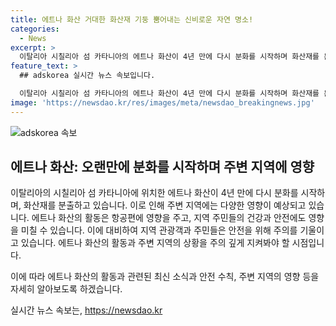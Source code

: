 ```yaml
---
title: 에트나 화산 거대한 화산재 기둥 뿜어내는 신비로운 자연 명소!
categories:
  - News
excerpt: >
  이탈리아 시칠리아 섬 카타니아의 에트나 화산이 4년 만에 다시 분화를 시작하며 화산재를 분출하고 있다.
feature_text: >
  ## adskorea 실시간 뉴스 속보입니다.

  이탈리아 시칠리아 섬 카타니아의 에트나 화산이 4년 만에 다시 분화를 시작하며 화산재를 분출하고 있다.
image: 'https://newsdao.kr/res/images/meta/newsdao_breakingnews.jpg'
---
```


<p><img src="https://newsdao.kr/res/images/meta/newsdao_breakingnews.jpg" alt="adskorea 속보" /></p>

<h2>에트나 화산: 오랜만에 분화를 시작하며 주변 지역에 영향</h2>

<p>이탈리아의 시칠리아 섬 카타니아에 위치한 에트나 화산이 4년 만에 다시 분화를 시작하며, 화산재를 분출하고 있습니다. 이로 인해 주변 지역에는 다양한 영향이 예상되고 있습니다. 에트나 화산의 활동은 항공편에 영향을 주고, 지역 주민들의 건강과 안전에도 영향을 미칠 수 있습니다. 이에 대비하여 지역 관광객과 주민들은 안전을 위해 주의를 기울이고 있습니다. 에트나 화산의 활동과 주변 지역의 상황을 주의 깊게 지켜봐야 할 시점입니다.</p>

<p>이에 따라 에트나 화산의 활동과 관련된 최신 소식과 안전 수칙, 주변 지역의 영향 등을 자세히 알아보도록 하겠습니다.</p>
실시간 뉴스 속보는, <a href="https://newsdao.kr" rel="dofollow">https://newsdao.kr</a>


